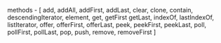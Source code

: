 methods - [
add, 
addAll,
addFirst,
addLast, 
clear,
clone,
contain,
descendingIterator,
element,
get,
getFirst
getLast,
indexOf, 
lastIndexOf,
listIterator,
offer,
offerFirst,
offerLast,
peek,
peekFirst,
peekLast,
poll,
pollFirst,
pollLast,
pop,
push,
remove,
removeFirst
]
